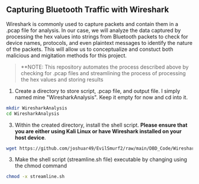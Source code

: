 ## Capturing Bluetooth Traffic with Wireshark

Wireshark is commonly used to capture packets and contain them in a .pcap file for analysis. In our case, we will analyze the data captured by processing the hex values  into strings from Bluetooth packets to check for device names, protocols, and even plaintext messages to identify the nature of the packets. This will allow us to conceptualize and constuct both malicious and migitation methods for this project.

> **NOTE: This repository automates the process described above by checking for .pcap files and streamlining the process of processing the hex values and storing results

1. Create a directory to store script, .pcap file, and output file. I simply named mine "WiresharkAnalysis". Keep it empty for now and cd into it. 

```bash
mkdir WiresharkAnalysis
cd WiresharkAnalysis
```
3. Within the created directory, install the shell script. **Please ensure that you are either using Kali Linux or have Wireshark installed on your host device**.

```bash
wget https://github.com/joshuar49/EvilSmurf2/raw/main/DBD_Code/Wireshark/streamline.sh
```
3. Make the shell script (streamline.sh file) executable by changing using the chmod command

```bash
chmod -x streamline.sh
```
